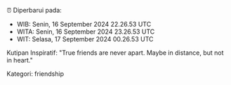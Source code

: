 ⏰ Diperbarui pada:
- WIB: Senin, 16 September 2024 22.26.53 UTC
- WITA: Senin, 16 September 2024 23.26.53 UTC
- WIT: Selasa, 17 September 2024 00.26.53 UTC

Kutipan Inspiratif:
"True friends are never apart. Maybe in distance, but not in heart."


Kategori: friendship

